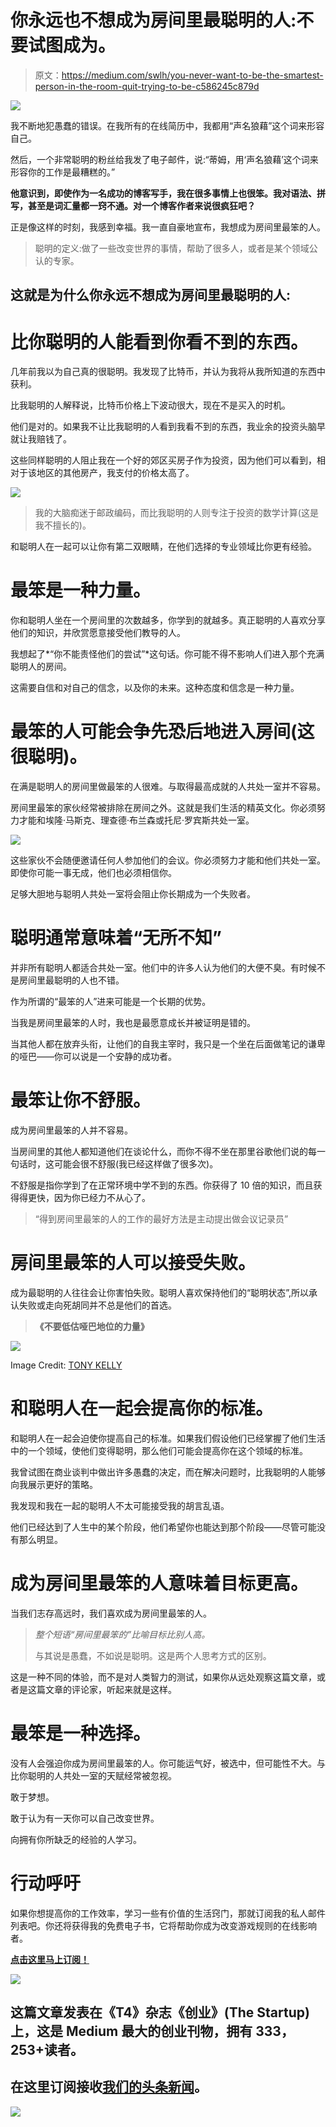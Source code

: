 # 你永远也不想成为房间里最聪明的人:不要试图成为。

> 原文：<https://medium.com/swlh/you-never-want-to-be-the-smartest-person-in-the-room-quit-trying-to-be-c586245c879d>

![](img/cd5434b9edc499485232216ae05b5bb8.png)

我不断地犯愚蠢的错误。在我所有的在线简历中，我都用“声名狼藉”这个词来形容自己。

然后，一个非常聪明的粉丝给我发了电子邮件，说:“蒂姆，用‘声名狼藉’这个词来形容你的工作是最糟糕的。”

**他意识到，即使作为一名成功的博客写手，我在很多事情上也很笨。我对语法、拼写，甚至是词汇量都一窍不通。对一个博客作者来说很疯狂吧？**

正是像这样的时刻，我感到幸福。我一直自豪地宣布，我想成为房间里最笨的人。

> 聪明的定义:做了一些改变世界的事情，帮助了很多人，或者是某个领域公认的专家。

## 这就是为什么你永远不想成为房间里最聪明的人:

# 比你聪明的人能看到你看不到的东西。

几年前我以为自己真的很聪明。我发现了比特币，并认为我将从我所知道的东西中获利。

比我聪明的人解释说，比特币价格上下波动很大，现在不是买入的时机。

他们是对的。如果我不让比我聪明的人看到我看不到的东西，我业余的投资头脑早就让我赔钱了。

这些同样聪明的人阻止我在一个好的郊区买房子作为投资，因为他们可以看到，相对于该地区的其他房产，我支付的价格太高了。

![](img/6f5d447823553bf653f812798e194d5c.png)

> 我的大脑痴迷于邮政编码，而比我聪明的人则专注于投资的数学计算(这是我不擅长的)。

和聪明人在一起可以让你有第二双眼睛，在他们选择的专业领域比你更有经验。

# 最笨是一种力量。

你和聪明人坐在一个房间里的次数越多，你学到的就越多。真正聪明的人喜欢分享他们的知识，并欣赏愿意接受他们教导的人。

我想起了*“你不能责怪他们的尝试”*这句话。你可能不得不影响人们进入那个充满聪明人的房间。

这需要自信和对自己的信念，以及你的未来。这种态度和信念是一种力量。

# 最笨的人可能会争先恐后地进入房间(这很聪明)。

在满是聪明人的房间里做最笨的人很难。与取得最高成就的人共处一室并不容易。

房间里最笨的家伙经常被排除在房间之外。这就是我们生活的精英文化。你必须努力才能和埃隆·马斯克、理查德·布兰森或托尼·罗宾斯共处一室。

![](img/8cbf2d383879866fcb4022123c8ec1a6.png)

这些家伙不会随便邀请任何人参加他们的会议。你必须努力才能和他们共处一室。即使你可能一事无成，他们也必须相信你。

足够大胆地与聪明人共处一室将会阻止你长期成为一个失败者。

# 聪明通常意味着“无所不知”

并非所有聪明人都适合共处一室。他们中的许多人认为他们的大便不臭。有时候不是房间里最聪明的人也不错。

作为所谓的“最笨的人”进来可能是一个长期的优势。

当我是房间里最笨的人时，我也是最愿意成长并被证明是错的。

当其他人都在放弃头衔，让他们的自我主宰时，我只是一个坐在后面做笔记的谦卑的哑巴——你可以说是一个安静的成功者。

# 最笨让你不舒服。

成为房间里最笨的人并不容易。

当房间里的其他人都知道他们在谈论什么，而你不得不坐在那里谷歌他们说的每一句话时，这可能会很不舒服(我已经这样做了很多次)。

不舒服是指你学到了在正常环境中学不到的东西。你获得了 10 倍的知识，而且获得得更快，因为你已经力不从心了。

> “得到房间里最笨的人的工作的最好方法是主动提出做会议记录员”

# 房间里最笨的人可以接受失败。

成为最聪明的人往往会让你害怕失败。聪明人喜欢保持他们的“聪明状态”,所以承认失败或走向死胡同并不总是他们的首选。

> **《不要低估哑巴地位的力量》**

![](img/b3c0aca0d354d603408a2247fa46c2a9.png)

Image Credit: [TONY KELLY](http://WWW.TONYKELLYWORLD.COM)

# 和聪明人在一起会提高你的标准。

和聪明人在一起会迫使你提高自己的标准。如果我们假设他们已经掌握了他们生活中的一个领域，使他们变得聪明，那么他们可能会提高你在这个领域的标准。

我曾试图在商业谈判中做出许多愚蠢的决定，而在解决问题时，比我聪明的人能够向我展示更好的策略。

我发现和我在一起的聪明人不太可能接受我的胡言乱语。

他们已经达到了人生中的某个阶段，他们希望你也能达到那个阶段——尽管可能没有那么明显。

# 成为房间里最笨的人意味着目标更高。

当我们志存高远时，我们喜欢成为房间里最笨的人。

> **整个短语*“房间里最笨的”*比喻目标比别人高。**
> 
> 与其说是愚蠢，不如说是聪明。这是两个人思考方式的区别。

这是一种不同的体验，而不是对人类智力的测试，如果你从远处观察这篇文章，或者是这篇文章的评论家，听起来就是这样。

# 最笨是一种选择。

没有人会强迫你成为房间里最笨的人。你可能运气好，被选中，但可能性不大。与比你聪明的人共处一室的天赋经常被忽视。

敢于梦想。

敢于认为有一天你可以自己改变世界。

向拥有你所缺乏的经验的人学习。

# 行动呼吁

如果你想提高你的工作效率，学习一些有价值的生活窍门，那就订阅我的私人邮件列表吧。你还将获得我的免费电子书，它将帮助你成为改变游戏规则的在线影响者。

[**点击这里马上订阅！**](http://timdenning.net/free-ebook)

[![](img/308a8d84fb9b2fab43d66c117fcc4bb4.png)](https://medium.com/swlh)

## 这篇文章发表在《T4》杂志《创业》(The Startup)上，这是 Medium 最大的创业刊物，拥有 333，253+读者。

## 在这里订阅接收[我们的头条新闻](http://growthsupply.com/the-startup-newsletter/)。

[![](img/b0164736ea17a63403e660de5dedf91a.png)](https://medium.com/swlh)